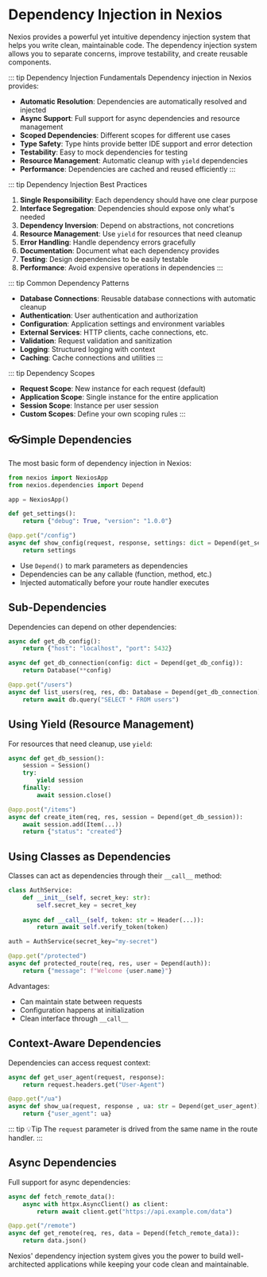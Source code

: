 # Dependency Injection in Nexios

Nexios provides a powerful yet intuitive dependency injection system that helps you write clean, maintainable code. The dependency injection system allows you to separate concerns, improve testability, and create reusable components.

::: tip Dependency Injection Fundamentals
Dependency injection in Nexios provides:
- **Automatic Resolution**: Dependencies are automatically resolved and injected
- **Async Support**: Full support for async dependencies and resource management
- **Scoped Dependencies**: Different scopes for different use cases
- **Type Safety**: Type hints provide better IDE support and error detection
- **Testability**: Easy to mock dependencies for testing
- **Resource Management**: Automatic cleanup with `yield` dependencies
- **Performance**: Dependencies are cached and reused efficiently
:::

::: tip Dependency Injection Best Practices
1. **Single Responsibility**: Each dependency should have one clear purpose
2. **Interface Segregation**: Dependencies should expose only what's needed
3. **Dependency Inversion**: Depend on abstractions, not concretions
4. **Resource Management**: Use `yield` for resources that need cleanup
5. **Error Handling**: Handle dependency errors gracefully
6. **Documentation**: Document what each dependency provides
7. **Testing**: Design dependencies to be easily testable
8. **Performance**: Avoid expensive operations in dependencies
:::

::: tip Common Dependency Patterns
- **Database Connections**: Reusable database connections with automatic cleanup
- **Authentication**: User authentication and authorization
- **Configuration**: Application settings and environment variables
- **External Services**: HTTP clients, cache connections, etc.
- **Validation**: Request validation and sanitization
- **Logging**: Structured logging with context
- **Caching**: Cache connections and utilities
:::

::: tip Dependency Scopes
- **Request Scope**: New instance for each request (default)
- **Application Scope**: Single instance for the entire application
- **Session Scope**: Instance per user session
- **Custom Scopes**: Define your own scoping rules
:::

## 👓Simple Dependencies

The most basic form of dependency injection in Nexios:

```python
from nexios import NexiosApp
from nexios.dependencies import Depend

app = NexiosApp()

def get_settings():
    return {"debug": True, "version": "1.0.0"}

@app.get("/config")
async def show_config(request, response, settings: dict = Depend(get_settings)):
    return settings
```

- Use `Depend()` to mark parameters as dependencies
- Dependencies can be any callable (function, method, etc.)
- Injected automatically before your route handler executes

## Sub-Dependencies

Dependencies can depend on other dependencies:

```python
async def get_db_config():
    return {"host": "localhost", "port": 5432}

async def get_db_connection(config: dict = Depend(get_db_config)):
    return Database(**config)

@app.get("/users")
async def list_users(req, res, db: Database = Depend(get_db_connection)):
    return await db.query("SELECT * FROM users")
```


## Using Yield (Resource Management)

For resources that need cleanup, use `yield`:

```python
async def get_db_session():
    session = Session()
    try:
        yield session
    finally:
        await session.close()

@app.post("/items")
async def create_item(req, res, session = Depend(get_db_session)):
    await session.add(Item(...))
    return {"status": "created"}
```


## Using Classes as Dependencies

Classes can act as dependencies through their `__call__` method:

```python
class AuthService:
    def __init__(self, secret_key: str):
        self.secret_key = secret_key
    
    async def __call__(self, token: str = Header(...)):
        return await self.verify_token(token)

auth = AuthService(secret_key="my-secret")

@app.get("/protected")
async def protected_route(req, res, user = Depend(auth)):
    return {"message": f"Welcome {user.name}"}
```

Advantages:
- Can maintain state between requests
- Configuration happens at initialization
- Clean interface through `__call__`

## Context-Aware Dependencies

Dependencies can access request context:

```python
async def get_user_agent(request, response):
    return request.headers.get("User-Agent")

@app.get("/ua")
async def show_ua(request, response , ua: str = Depend(get_user_agent)):
    return {"user_agent": ua}
```

::: tip  💡Tip
The `request` parameter is drived from the same name in the route handler.
:::

##  Async Dependencies

Full support for async dependencies:

```python
async def fetch_remote_data():
    async with httpx.AsyncClient() as client:
        return await client.get("https://api.example.com/data")

@app.get("/remote")
async def get_remote(req, res, data = Depend(fetch_remote_data)):
    return data.json()
```

Nexios' dependency injection system gives you the power to build well-architected applications while keeping your code clean and maintainable.